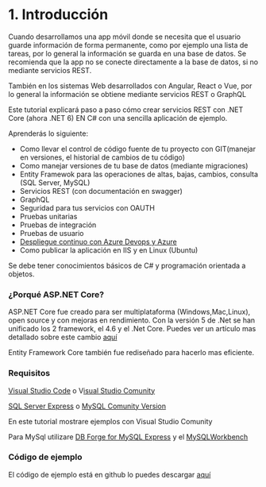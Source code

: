 # 1. Introducción

Cuando desarrollamos una app móvil donde se necesita que el usuario guarde información de forma permanente, como por ejemplo una lista de tareas, por lo general la información se guarda en una base de datos. Se recomienda que la app no se conecte directamente a la base de datos, si no mediante servicios REST.&#x20;

También en los sistemas Web desarrollados con Angular, React o Vue, por lo general la información se obtiene mediante servicios REST o GraphQL

Este tutorial  explicará paso a paso cómo crear servicios REST con .NET Core (ahora .NET 6) EN C# con una sencilla aplicación de ejemplo.&#x20;

Aprenderás lo siguiente:

* Como llevar el control de código fuente de tu proyecto con GIT(manejar en versiones, el historial de cambios de tu código)
* Como manejar versiones de tu base de datos (mediante migraciones)
* Entity Framewok para las operaciones de altas, bajas, cambios, consulta (SQL Server, MySQL)
* Servicios REST (con documentación en swagger)
* GraphQL&#x20;
* Seguridad para tus servicios con OAUTH
* Pruebas unitarias
* Pruebas de integración
* Pruebas de usuario
* [Despliegue continuo con Azure Devops y Azure](../12.-entrega-continua-continuous-delivery/)
* Como publicar la aplicación en IIS y en Linux (Ubuntu)

Se debe tener conocimientos básicos de C# y programación orientada a objetos.

### ¿Porqué ASP.NET Core?

ASP.NET Core fue creado para ser multiplataforma (Windows,Mac,Linux), open source y con mejoras en rendimiento. Con la versión 5 de .Net se han unificado los 2 framework, el 4.6 y el .Net Core. Puedes ver un artículo mas detallado sobre este cambio [aquí](https://devblogs.microsoft.com/dotnet/introducing-net-5/)

Entity Framework Core también fue rediseñado para hacerlo mas eficiente.

### Requisitos

[Visual Studio Code](https://code.visualstudio.com/download) o V[isual Studio Comunity](https://visualstudio.microsoft.com/es/vs/community/)

[SQL Server Express](https://www.microsoft.com/es-mx/sql-server/sql-server-editions-express) o [MySQL Comunity Version](https://dev.mysql.com/downloads/mysql/)

En este tutorial mostrare ejemplos con Visual Studio Comunity&#x20;

Para MySql utilizare [DB Forge for MySQL Express](https://www.devart.com/dbforge/mysql/studio/download.html) y el [MySQLWorkbench](https://dev.mysql.com/downloads/workbench/)&#x20;

### Código de ejemplo

El código de ejemplo está en github lo puedes descargar [aquí](https://github.com/apis3445/CaducaRest)
